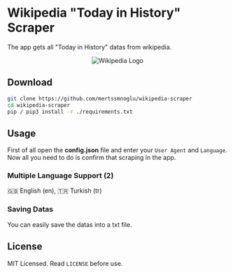 # **Wikipedia "Today in History" Scraper**

The app gets all "Today in History" datas from wikipedia.

<p align="center">
<img src="https://upload.wikimedia.org/wikipedia/commons/6/63/Wikipedia-logo.png" alt="Wikipedia Logo"></img>
</p>

## Download

```bash
git clone https://github.com/mertssmnoglu/wikipedia-scraper
cd wikipedia-scraper
pip / pip3 install -r ./requirements.txt
```
## Usage

First of all open the **config.json** file and enter your `User Agent` and `Language`. Now all you need to do is confirm that scraping in the app.

### Multiple Language Support (2)
🇬🇧 English (en), 🇹🇷 Turkish (tr)

### Saving Datas
You can easily save the datas into a txt file.

## License

MIT Licensed. Read `LICENSE` before use.
